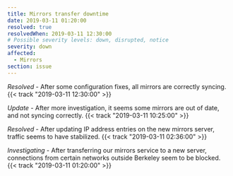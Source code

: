 ```yaml
---
title: Mirrors transfer downtime
date: 2019-03-11 01:20:00
resolved: true
resolvedWhen: 2019-03-11 12:30:00
# Possible severity levels: down, disrupted, notice
severity: down
affected:
  - Mirrors
section: issue
---
```


*Resolved* - After some configuration fixes, all mirrors are correctly syncing. {{< track "2019-03-11 12:30:00" >}}

*Update* - After more investigation, it seems some mirrors are out of date, and not syncing correctly. {{< track "2019-03-11 10:25:00" >}}

*Resolved* - After updating IP address entries on the new mirrors server, traffic seems to have stabilized. {{< track "2019-03-11 02:36:00" >}}

*Investigating* - After transferring our mirrors service to a new server, connections from certain networks outside Berkeley seem to be blocked. {{< track "2019-03-11 01:20:00" >}}

